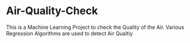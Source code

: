 # Air-Quality-Check
This is a Machine Learning Project to check the Quality of the Air. Various Regression Algorithms are used to detect Air Qualtiy
